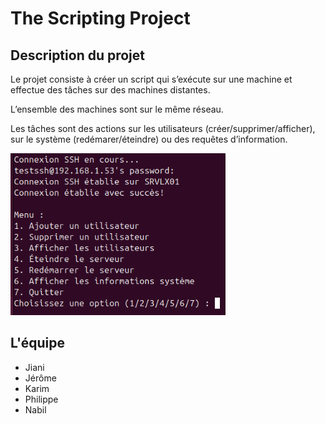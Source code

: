 
# The Scripting Project

## Description du projet

Le projet consiste à créer un script qui s’exécute sur une machine et effectue des tâches sur des machines distantes.

L’ensemble des machines sont sur le même réseau.

Les tâches sont des actions sur les utilisateurs (créer/supprimer/afficher), sur le système (redémarer/éteindre) ou des requêtes d’information.

![menulinux](https://github.com/WildCodeSchool/tssr-2405-p2-g1-Scripting/blob/main/Annexes/menulinux.png)

## L'équipe

- Jiani 
- Jérôme
- Karim
- Philippe
- Nabil

